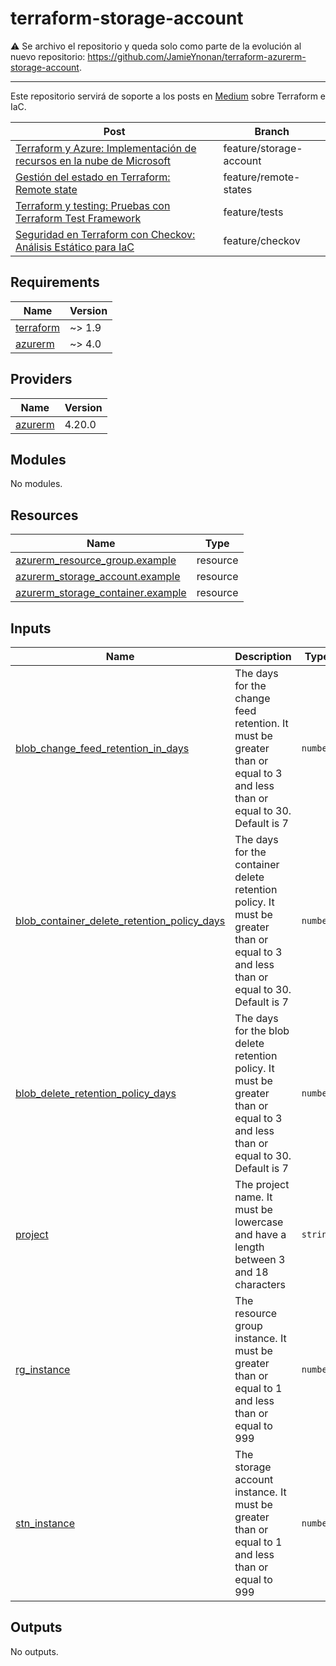 # terraform-storage-account

:warning: Se archivo el repositorio y queda solo como parte de la evolución al nuevo repositorio: https://github.com/JamieYnonan/terraform-azurerm-storage-account.

---

Este repositorio servirá de soporte a los posts en [Medium](https://medium.com/@jamieynonan) sobre Terraform e IaC.

| Post | Branch |
|------|--------|
| [Terraform y Azure: Implementación de recursos en la nube de Microsoft](https://medium.com/@jamieynonan/terraform-y-azure-implementacion-de-recursos-en-la-nube-de-microsoft-27ea87c1049c) | feature/storage-account |
| [Gestión del estado en Terraform: Remote state](https://medium.com/@jamieynonan/gestion-del-estado-en-terraform-remote-state-e9e98645c93e) | feature/remote-states |
| [Terraform y testing: Pruebas con Terraform Test Framework](https://medium.com/@jamieynonan/terraform-y-testing-pruebas-con-terraform-test-framework-eb09eb235fb6) | feature/tests |
| [Seguridad en Terraform con Checkov: Análisis Estático para IaC](https://medium.com/@jamieynonan/seguridad-en-terraform-con-checkov-analisis-estatico-para-iac-e9591988291f) | feature/checkov |

<!-- BEGIN_TF_DOCS -->
## Requirements

| Name | Version |
|------|---------|
| <a name="requirement_terraform"></a> [terraform](#requirement\_terraform) | ~> 1.9 |
| <a name="requirement_azurerm"></a> [azurerm](#requirement\_azurerm) | ~> 4.0 |

## Providers

| Name | Version |
|------|---------|
| <a name="provider_azurerm"></a> [azurerm](#provider\_azurerm) | 4.20.0 |

## Modules

No modules.

## Resources

| Name | Type |
|------|------|
| [azurerm_resource_group.example](https://registry.terraform.io/providers/hashicorp/azurerm/latest/docs/resources/resource_group) | resource |
| [azurerm_storage_account.example](https://registry.terraform.io/providers/hashicorp/azurerm/latest/docs/resources/storage_account) | resource |
| [azurerm_storage_container.example](https://registry.terraform.io/providers/hashicorp/azurerm/latest/docs/resources/storage_container) | resource |

## Inputs

| Name | Description | Type | Default | Required |
|------|-------------|------|---------|:--------:|
| <a name="input_blob_change_feed_retention_in_days"></a> [blob\_change\_feed\_retention\_in\_days](#input\_blob\_change\_feed\_retention\_in\_days) | The days for the change feed retention. It must be greater than or equal to 3 and less than or equal to 30. Default is 7 | `number` | `7` | no |
| <a name="input_blob_container_delete_retention_policy_days"></a> [blob\_container\_delete\_retention\_policy\_days](#input\_blob\_container\_delete\_retention\_policy\_days) | The days for the container delete retention policy. It must be greater than or equal to 3 and less than or equal to 30. Default is 7 | `number` | `7` | no |
| <a name="input_blob_delete_retention_policy_days"></a> [blob\_delete\_retention\_policy\_days](#input\_blob\_delete\_retention\_policy\_days) | The days for the blob delete retention policy. It must be greater than or equal to 3 and less than or equal to 30. Default is 7 | `number` | `7` | no |
| <a name="input_project"></a> [project](#input\_project) | The project name. It must be lowercase and have a length between 3 and 18 characters | `string` | n/a | yes |
| <a name="input_rg_instance"></a> [rg\_instance](#input\_rg\_instance) | The resource group instance. It must be greater than or equal to 1 and less than or equal to 999 | `number` | n/a | yes |
| <a name="input_stn_instance"></a> [stn\_instance](#input\_stn\_instance) | The storage account instance. It must be greater than or equal to 1 and less than or equal to 999 | `number` | n/a | yes |

## Outputs

No outputs.
<!-- END_TF_DOCS -->
